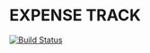 #	EXPENSE TRACK
[![Build Status](https://travis-ci.org/sharabeshj/Expense-tracker.svg?branch=change_of_project_structure)](https://travis-ci.org/sharabeshj/Expense-tracker)